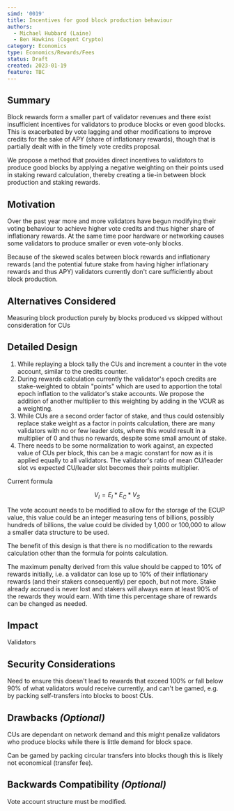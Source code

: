 ```yaml
---
simd: '0019'
title: Incentives for good block production behaviour
authors:
  - Michael Hubbard (Laine)
  - Ben Hawkins (Cogent Crypto)
category: Economics
type: Economics/Rewards/Fees
status: Draft
created: 2023-01-19
feature: TBC
---
```


## Summary

Block rewards form a smaller part of validator revenues and there exist insufficient incentives for validators to produce blocks or even good blocks. This is exacerbated by vote lagging and other modifications to improve credits for the sake of APY (share of inflationary rewards), though that is partially dealt with in the timely vote credits proposal.

We propose a method that provides direct incentives to validators to produce good blocks by applying a negative weighting on their points used in staking reward calculation, thereby creating a tie-in between block production and staking rewards.

## Motivation

Over the past year more and more validators have begun modifying their voting behaviour to achieve higher vote credits and thus higher share of inflationary rewards. At the same time poor hardware or networking causes some validators to produce smaller or even vote-only blocks. 

Because of the skewed scales between block rewards and inflationary rewards (and the potential future stake from having higher inflationary rewards and thus APY) validators currently don't care sufficiently about block production.

## Alternatives Considered

Measuring block production purely by blocks produced vs skipped without consideration for CUs

## Detailed Design

1. While replaying a block tally the CUs and increment a counter in the vote account, similar to the credits counter.
2. During rewards calculation currently the validator's epoch credits are stake-weighted to obtain "points" which are used to apportion the total epoch inflation to the validator's stake accounts. We propose the addition of another multiplier to this weighting by adding in the VCUR as a weighting.
3. While CUs are a second order factor of stake, and thus could ostensibly replace stake weight as a factor in points calculation, there are many validators with no or few leader slots, where this would result in a multiplier of 0 and thus no rewards, despite some small amount of stake.
4. There needs to be some normalization to work against, an expected value of CUs per block, this can be a magic constant for now as it is applied equally to all validators. The validator's ratio of mean CU/leader slot vs expected CU/leader slot becomes their points multiplier.

Current formula

$$V_I = E_I * E_C * V_S$$

The vote account needs to be modified to allow for the storage of the ECUP value, this value could be an integer measuring tens of billions, possibly hundreds of billions, the value could be divided by 1,000 or 100,000 to allow a smaller data structure to be used.

The benefit of this design is that there is no modification to the rewards calculation other than the formula for points calculation.

The maximum penalty derived from this value should be capped to 10% of rewards initially, i.e. a validator can lose up to 10% of their inflationary rewards (and their stakers consequently) per epoch, but not more. Stake already accrued is never lost and stakers will always earn at least 90% of the rewards they would earn. With time this percentage share of rewards can be changed as needed.

## Impact

Validators

## Security Considerations

Need to ensure this doesn't lead to rewards that exceed 100% or fall below 90% of what validators would receive currently, and can't be gamed, e.g. by packing self-transfers into blocks to boost CUs.

## Drawbacks *(Optional)*

CUs are dependant on network demand and this might penalize validators who produce blocks while there is little demand for block space.

Can be gamed by packing circular transfers into blocks though this is likely not economical (transfer fee).

## Backwards Compatibility *(Optional)*

Vote account structure must be modified.